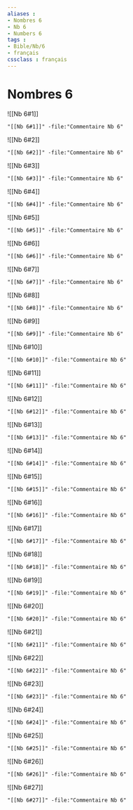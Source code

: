 ```yaml
---
aliases : 
- Nombres 6
- Nb 6
- Numbers 6
tags : 
- Bible/Nb/6
- français
cssclass : français
---
```


# Nombres 6

![[Nb 6#1]]

```query
"[[Nb 6#1]]" -file:"Commentaire Nb 6"
```

![[Nb 6#2]]

```query
"[[Nb 6#2]]" -file:"Commentaire Nb 6"
```

![[Nb 6#3]]

```query
"[[Nb 6#3]]" -file:"Commentaire Nb 6"
```

![[Nb 6#4]]

```query
"[[Nb 6#4]]" -file:"Commentaire Nb 6"
```

![[Nb 6#5]]

```query
"[[Nb 6#5]]" -file:"Commentaire Nb 6"
```

![[Nb 6#6]]

```query
"[[Nb 6#6]]" -file:"Commentaire Nb 6"
```

![[Nb 6#7]]

```query
"[[Nb 6#7]]" -file:"Commentaire Nb 6"
```

![[Nb 6#8]]

```query
"[[Nb 6#8]]" -file:"Commentaire Nb 6"
```

![[Nb 6#9]]

```query
"[[Nb 6#9]]" -file:"Commentaire Nb 6"
```

![[Nb 6#10]]

```query
"[[Nb 6#10]]" -file:"Commentaire Nb 6"
```

![[Nb 6#11]]

```query
"[[Nb 6#11]]" -file:"Commentaire Nb 6"
```

![[Nb 6#12]]

```query
"[[Nb 6#12]]" -file:"Commentaire Nb 6"
```

![[Nb 6#13]]

```query
"[[Nb 6#13]]" -file:"Commentaire Nb 6"
```

![[Nb 6#14]]

```query
"[[Nb 6#14]]" -file:"Commentaire Nb 6"
```

![[Nb 6#15]]

```query
"[[Nb 6#15]]" -file:"Commentaire Nb 6"
```

![[Nb 6#16]]

```query
"[[Nb 6#16]]" -file:"Commentaire Nb 6"
```

![[Nb 6#17]]

```query
"[[Nb 6#17]]" -file:"Commentaire Nb 6"
```

![[Nb 6#18]]

```query
"[[Nb 6#18]]" -file:"Commentaire Nb 6"
```

![[Nb 6#19]]

```query
"[[Nb 6#19]]" -file:"Commentaire Nb 6"
```

![[Nb 6#20]]

```query
"[[Nb 6#20]]" -file:"Commentaire Nb 6"
```

![[Nb 6#21]]

```query
"[[Nb 6#21]]" -file:"Commentaire Nb 6"
```

![[Nb 6#22]]

```query
"[[Nb 6#22]]" -file:"Commentaire Nb 6"
```

![[Nb 6#23]]

```query
"[[Nb 6#23]]" -file:"Commentaire Nb 6"
```

![[Nb 6#24]]

```query
"[[Nb 6#24]]" -file:"Commentaire Nb 6"
```

![[Nb 6#25]]

```query
"[[Nb 6#25]]" -file:"Commentaire Nb 6"
```

![[Nb 6#26]]

```query
"[[Nb 6#26]]" -file:"Commentaire Nb 6"
```

![[Nb 6#27]]

```query
"[[Nb 6#27]]" -file:"Commentaire Nb 6"
```

